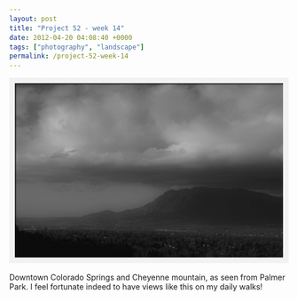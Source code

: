 ```yaml
---
layout: post
title: "Project 52 - week 14"
date: 2012-04-20 04:08:40 +0000
tags: ["photography", "landscape"]
permalink: /project-52-week-14
---
```




![](/sites/default/files/styles/blog_full_width/public/Photo_2012_04_19_21h40m11s.jpg)

Downtown Colorado Springs and Cheyenne mountain, as seen from Palmer
Park. I feel fortunate indeed to have views like this on my daily walks!





